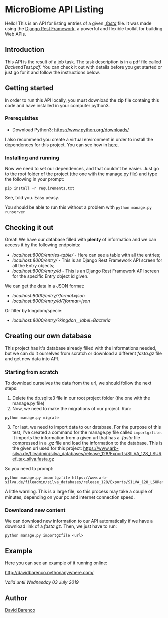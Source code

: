 # MicroBiome API Listing

Hello! This is an API for listing entries of a given [*.fasta*](https://pt.wikipedia.org/wiki/FASTA) file. It was made using the [Django Rest Framework](https://www.django-rest-framework.org/), a powerful and flexible toolkit for building Web APIs.

## Introduction

This API is the result of a job task. The task description is in a pdf file called *BackendTest.pdf*. You can check it out with details before you get started or just go for it and follow the instructions below.

## Getting started

In order to run this API locally, you must download the zip file containg this code and have installed in your computer python3.

### Prerequisites

 - Download Python3: https://www.python.org/downloads/

I also recommend you create a virtual environment in order to install the dependences for this project. You can see how in [here](https://uoa-eresearch.github.io/eresearch-cookbook/recipe/2014/11/26/python-virtual-env/).

### Installing and running

Now we need to set our dependences, and that couldn't be easier. Just go to the root folder of the project (the one with the manage.py file) and type the following in your prompt:

```
pip install -r requirements.txt
```

See, told you. Easy peasy.

You should be able to run this without a problem with `python manage.py runserver`

## Checking it out

Great! We have our database filled with **plenty** of information and we can access it by the following endpoints:

- *localhost:8000/entries-table/* - Here can see a table with all the entries;
- *localhost:8000/entry/* - This is an Django Rest Framework API screen for all the Entry objects;
- *localhost:8000/entry/id* - This is an Django Rest Framework API screen for the specific Entry object id given.

We can get the data in a JSON format:

- *localhost:8000/entry/?format=json*
- *localhost:8000/entry/id/?format=json*

Or filter by kingdom/specie:

- *localhost:8000/entry/?kingdon__label=Bacteria*

## Creating our own database

This project has it's database already filled with the informations needed, but we can do it ourselves from scratch or download a different *fasta.gz* file and get new data into API.

### Starting from scratch

To download ourselves the data from the url, we should follow the next steps:

1. Delete the db.sqlite3 file in our root project folder (the one with the manage.py file)
2. Now, we need to make the migrations of our project. Run:

```
python manage.py migrate
```
3. For last, we need to import data to our database. For the purpose of this test, I've created a command for the manage.py file called `importgzfile`. It imports the information from a given url that has a *.fasta* file compressed in a *.gz* file and load the information to the database. This is the given url used for this project: https://www.arb-silva.de/fileadmin/silva_databases/release_128/Exports/SILVA_128_LSURef_tax_silva.fasta.gz

So you need to prompt:

```
python manage.py importgzfile https://www.arb-silva.de/fileadmin/silva_databases/release_128/Exports/SILVA_128_LSURef_tax_silva.fasta.gz
```

A little warning. This is a large file, so this process may take a couple of minutes, depending on your pc and internet connection speed.


### Downloand new content

We can download new information to our API automatically if we have a download link of a *fasta.gz*. Then, we just have to run:

```
python manage.py importgzfile <url>
```


## Example

Here you can see an example of it running online:

http://davidbarenco.pythonanywhere.com/

*Valid until Wednesday 03 July 2019*



## Author

[David Barenco](https://www.linkedin.com/in/david-barenco-7b84a012a/)
